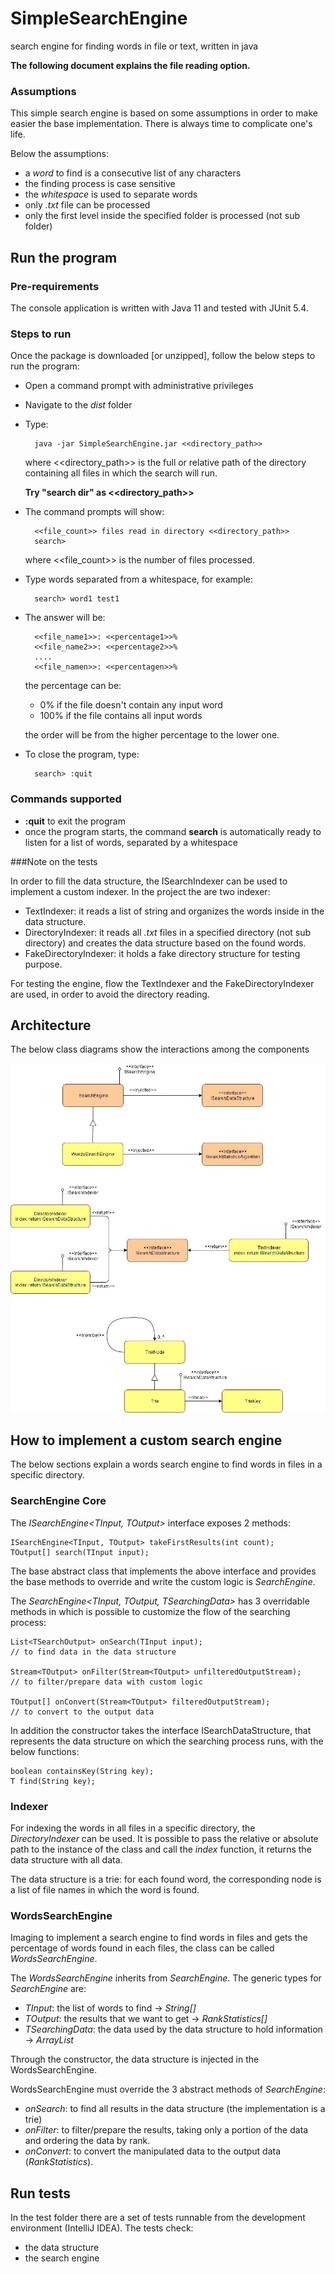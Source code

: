 # SimpleSearchEngine
search engine for finding words in file or text, written in java

**The following document explains the file reading option.**

### Assumptions
This simple search engine is based on some assumptions in order to make easier the base implementation.
There is always time to complicate one's life.

Below the assumptions:

- a *word* to find is a consecutive list of any characters
- the finding process is case sensitive
- the *whitespace* is used to separate words
- only *.txt* file can be processed
- only the first level inside the specified folder is processed (not sub folder)

## Run the program

### Pre-requirements
The console application is written with Java 11 and tested with JUnit 5.4.

### Steps to run
Once the package is downloaded [or unzipped], follow the below steps to run the program:

- Open a command prompt with administrative privileges

- Navigate to the *dist* folder

- Type:
    
        java -jar SimpleSearchEngine.jar <<directory_path>>

    where <<directory_path>> is the full or relative path of the directory containing all files in which the search will run.
    
    **Try "search dir" as <<directory_path>>**
    
- The command prompts will show:

        <<file_count>> files read in directory <<directory_path>>
        search>
        
    where <<file_count>> is the number of files processed.

- Type words separated from a whitespace, for example:

        search> word1 test1
        
- The answer will be:

        <<file_name1>>: <<percentage1>>%
        <<file_name2>>: <<percentage2>>%
        ....
        <<file_namen>>: <<percentagen>>%
        
    the percentage can be:
    
    - 0% if the file doesn't contain any input word
    - 100% if the file contains all input words
    
    the order will be from the higher percentage to the lower one. 
        
- To close the program, type:

        search> :quit
 
 ### Commands supported
 
 - **:quit** to exit the program
 - once the program starts, the command **search** is automatically ready to listen for a list of words, separated by a whitespace 

###Note on the tests

In order to fill the data structure, the ISearchIndexer can be used to implement a custom indexer. In the project the are two indexer:

* TextIndexer: it reads a list of string and organizes the words inside in the data structure.
* DirectoryIndexer: it reads all *.txt* files in a specified directory (not sub directory) and creates the data structure based on the found words.
* FakeDirectoryIndexer: it holds a fake directory structure for testing purpose.

For testing the engine, flow the TextIndexer and the FakeDirectoryIndexer are used, in order to avoid the directory reading.

## Architecture

The below class diagrams show the interactions among the components

![architecture](<assets/SearchEngine Class Diagrams.jpg>)

## How to implement a custom search engine

The below sections explain a words search engine to find words in files in a specific directory.

### SearchEngine Core

The *ISearchEngine<TInput, TOutput>* interface exposes 2 methods:

    ISearchEngine<TInput, TOutput> takeFirstResults(int count);
    TOutput[] search(TInput input);

The base abstract class that implements the above interface and provides the base methods to override and write the custom logic is *SearchEngine*.

The *SearchEngine<TInput, TOutput, TSearchingData>* has 3 overridable methods in which is possible to customize the flow of the searching process:

    List<TSearchOutput> onSearch(TInput input);
    // to find data in the data structure

    Stream<TOutput> onFilter(Stream<TOutput> unfilteredOutputStream);
    // to filter/prepare data with custom logic
    
    TOutput[] onConvert(Stream<TOutput> filteredOutputStream);
    // to convert to the output data

In addition the constructor takes the interface ISearchDataStructure<T>, that represents the data structure on which the searching process runs, with the below functions:

    boolean containsKey(String key);
    T find(String key);

### Indexer

For indexing the words in all files in a specific directory, the *DirectoryIndexer* can be used. It is possible to pass the relative or absolute path to the instance of the class and call the *index* function, it returns the data structure with all data.

The data structure is a trie: for each found word, the corresponding node is a list of file names in which the word is found.

### WordsSearchEngine

Imaging to implement a search engine to find words in files and gets the percentage of words found in each files, the class can be called *WordsSearchEngine*.

The *WordsSearchEngine* inherits from *SearchEngine*. The generic types for *SearchEngine* are:

- *TInput*: the list of words to find -> *String[]*
- *TOutput*: the results that we want to get -> *RankStatistics[]*
- *TSearchingData*: the data used by the data structure to hold information -> *ArrayList<String>* 


Through the constructor, the data structure is injected in the WordsSearchEngine.

WordsSearchEngine must override the 3 abstract methods of *SearchEngine*:

- *onSearch*: to find all results in the data structure (the implementation is a trie)
- *onFilter*: to filter/prepare the results, taking only a portion of the data and ordering the data by rank.
- *onConvert*: to convert the manipulated data to the output data (*RankStatistics*).

## Run tests
 
In the test folder there are a set of tests runnable from the development environment (IntelliJ IDEA).
The tests check:

- the data structure
- the search engine